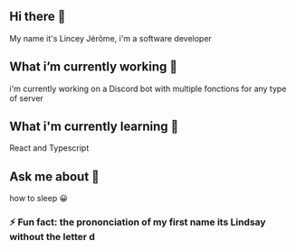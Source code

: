 ## Hi there 👋 
My name it's Lincey Jérôme, i'm a software developer

## What i’m currently working 🔭
i'm currently working on a Discord bot with multiple fonctions for any type of server
## What i'm currently learning 🌱
React and Typescript
## Ask me about 💬
how to sleep 😀
### ⚡ Fun fact: the prononciation of my first name its Lindsay without the letter d 
